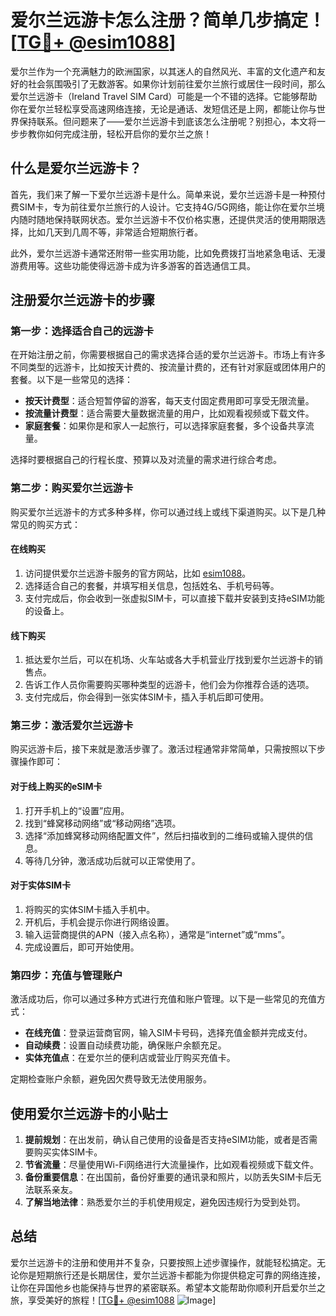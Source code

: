 # 爱尔兰远游卡怎么注册？简单几步搞定！[[TG💪+ @esim1088](https://t.me/s/esim1088)]

爱尔兰作为一个充满魅力的欧洲国家，以其迷人的自然风光、丰富的文化遗产和友好的社会氛围吸引了无数游客。如果你计划前往爱尔兰旅行或居住一段时间，那么爱尔兰远游卡（Ireland Travel SIM Card）可能是一个不错的选择。它能够帮助你在爱尔兰轻松享受高速网络连接，无论是通话、发短信还是上网，都能让你与世界保持联系。但问题来了——爱尔兰远游卡到底该怎么注册呢？别担心，本文将一步步教你如何完成注册，轻松开启你的爱尔兰之旅！

## 什么是爱尔兰远游卡？

首先，我们来了解一下爱尔兰远游卡是什么。简单来说，爱尔兰远游卡是一种预付费SIM卡，专为前往爱尔兰旅行的人设计。它支持4G/5G网络，能让你在爱尔兰境内随时随地保持联网状态。爱尔兰远游卡不仅价格实惠，还提供灵活的使用期限选择，比如几天到几周不等，非常适合短期旅行者。

此外，爱尔兰远游卡通常还附带一些实用功能，比如免费拨打当地紧急电话、无漫游费用等。这些功能使得远游卡成为许多游客的首选通信工具。

## 注册爱尔兰远游卡的步骤

### 第一步：选择适合自己的远游卡

在开始注册之前，你需要根据自己的需求选择合适的爱尔兰远游卡。市场上有许多不同类型的远游卡，比如按天计费的、按流量计费的，还有针对家庭或团体用户的套餐。以下是一些常见的选择：

- **按天计费型**：适合短暂停留的游客，每天支付固定费用即可享受无限流量。
- **按流量计费型**：适合需要大量数据流量的用户，比如观看视频或下载文件。
- **家庭套餐**：如果你是和家人一起旅行，可以选择家庭套餐，多个设备共享流量。

选择时要根据自己的行程长度、预算以及对流量的需求进行综合考虑。

### 第二步：购买爱尔兰远游卡

购买爱尔兰远游卡的方式多种多样，你可以通过线上或线下渠道购买。以下是几种常见的购买方式：

#### 在线购买

1. 访问提供爱尔兰远游卡服务的官方网站，比如 [esim1088](https://esim1088.com/)。
2. 选择适合自己的套餐，并填写相关信息，包括姓名、手机号码等。
3. 支付完成后，你会收到一张虚拟SIM卡，可以直接下载并安装到支持eSIM功能的设备上。

#### 线下购买

1. 抵达爱尔兰后，可以在机场、火车站或各大手机营业厅找到爱尔兰远游卡的销售点。
2. 告诉工作人员你需要购买哪种类型的远游卡，他们会为你推荐合适的选项。
3. 支付完成后，你会得到一张实体SIM卡，插入手机后即可使用。

### 第三步：激活爱尔兰远游卡

购买远游卡后，接下来就是激活步骤了。激活过程通常非常简单，只需按照以下步骤操作即可：

#### 对于线上购买的eSIM卡

1. 打开手机上的“设置”应用。
2. 找到“蜂窝移动网络”或“移动网络”选项。
3. 选择“添加蜂窝移动网络配置文件”，然后扫描收到的二维码或输入提供的信息。
4. 等待几分钟，激活成功后就可以正常使用了。

#### 对于实体SIM卡

1. 将购买的实体SIM卡插入手机中。
2. 开机后，手机会提示你进行网络设置。
3. 输入运营商提供的APN（接入点名称），通常是“internet”或“mms”。
4. 完成设置后，即可开始使用。

### 第四步：充值与管理账户

激活成功后，你可以通过多种方式进行充值和账户管理。以下是一些常见的充值方式：

- **在线充值**：登录运营商官网，输入SIM卡号码，选择充值金额并完成支付。
- **自动续费**：设置自动续费功能，确保账户余额充足。
- **实体充值点**：在爱尔兰的便利店或营业厅购买充值卡。

定期检查账户余额，避免因欠费导致无法使用服务。

## 使用爱尔兰远游卡的小贴士

1. **提前规划**：在出发前，确认自己使用的设备是否支持eSIM功能，或者是否需要购买实体SIM卡。
2. **节省流量**：尽量使用Wi-Fi网络进行大流量操作，比如观看视频或下载文件。
3. **备份重要信息**：在出国前，备份好重要的通讯录和照片，以防丢失SIM卡后无法联系亲友。
4. **了解当地法律**：熟悉爱尔兰的手机使用规定，避免因违规行为受到处罚。

## 总结

爱尔兰远游卡的注册和使用并不复杂，只要按照上述步骤操作，就能轻松搞定。无论你是短期旅行还是长期居住，爱尔兰远游卡都能为你提供稳定可靠的网络连接，让你在异国他乡也能保持与世界的紧密联系。希望本文能帮助你顺利开启爱尔兰之旅，享受美好的旅程！[[TG💪+ @esim1088](https://t.me/s/esim1088) ![Image](https://i.postimg.cc/4NQfJmqS/Snipaste-2025-05-13-00-14-12.png)]